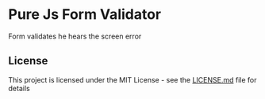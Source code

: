 # Pure Js Form Validator

Form validates he hears the screen error

## License

This project is licensed under the MIT License - see the [LICENSE.md](LICENSE.md) file for details
